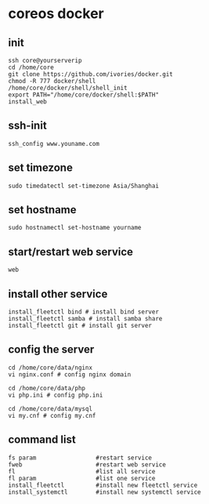 # coreos docker

## init

    ssh core@yourserverip
    cd /home/core
    git clone https://github.com/ivories/docker.git
    chmod -R 777 docker/shell
    /home/core/docker/shell/shell_init
    export PATH="/home/core/docker/shell:$PATH"
    install_web

## ssh-init

    ssh_config www.youname.com 

## set timezone

    sudo timedatectl set-timezone Asia/Shanghai

## set hostname

    sudo hostnamectl set-hostname yourname

## start/restart web service

    web

## install other service

    install_fleetctl bind # install bind server
    install_fleetctl samba # install samba share
    install_fleetctl git # install git server

## config the server

    cd /home/core/data/nginx
    vi nginx.conf # config nginx domain

    cd /home/core/data/php
    vi php.ini # config php.ini

    cd /home/core/data/mysql
    vi my.cnf # config my.cnf

## command list

    fs param                 #restart service
    fweb                     #restart web service
    fl                       #list all service
    fl param                 #list one service
    install_fleetctl         #install new fleetctl service
    install_systemctl        #install new systemctl service
